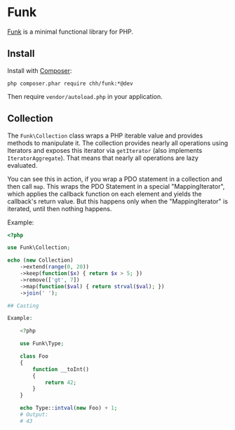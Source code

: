 # Funk

[Funk](http://github.com/CHH/Funk) is a minimal functional library for
PHP.

## Install

Install with [Composer](http://getcomposer.org):

    php composer.phar require chh/funk:*@dev

Then require `vendor/autoload.php` in your application.

## Collection

The `Funk\Collection` class wraps a PHP iterable value and provides
methods to manipulate it. The collection provides nearly all operations
using Iterators and exposes this iterator via `getIterator` (also
implements `IteratorAggregate`). That means that nearly all operations
are lazy evaluated.

You can see this in action, if you wrap a PDO statement in a collection
and then call `map`. This wraps the PDO Statement in a special
"MappingIterator", which applies the callback function on each element
and yields the callback's return value. But this happens only when the
"MappingIterator" is iterated, until then nothing happens.

Example:

```php
<?php

use Funk\Collection;

echo (new Collection)
    ->extend(range(0, 20))
    ->keep(function($x) { return $x > 5; })
    ->remove(['gt', 7])
    ->map(function($val) { return strval($val); })
    ->join(' ');

## Casting

Example:

    <?php

    use Funk\Type;

    class Foo
    {
        function __toInt()
        {
            return 42;
        }
    }

    echo Type::intval(new Foo) + 1;
    # Output:
    # 43


